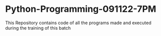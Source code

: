 # Python-Programming-091122-7PM
This Repository contains code of all the programs made and executed during the training of this batch
